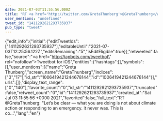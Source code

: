 ```yaml
---
date: 2021-07-03T11:55:56.000Z
title: "RT <a href='http://twitter.com/GretaThunberg'>@GretaThunberg</a>: Let’s be clear — what you are doing is not about climate action or responding to an emergency. It never was. This is co…″"
user_mentions: "undefined"
tweet_id: "1411292621293735937"
pub_type: "tweet"
---
```

{"edit_info":{"initial":{"editTweetIds":["1411292621293735937"],"editableUntil":"2021-07-03T12:25:56.122Z","editsRemaining":"5","isEditEligible":true}},"retweeted":false,"source":"<a href=\"http://tapbots.com/tweetbot\" rel=\"nofollow\">Tweetbot for iΟS</a>","entities":{"hashtags":[],"symbols":[],"user_mentions":[{"name":"Greta Thunberg","screen_name":"GretaThunberg","indices":["3","17"],"id_str":"1006419421244678144","id":"1006419421244678144"}],"urls":[]},"display_text_range":["0","140"],"favorite_count":"0","id_str":"1411292621293735937","truncated":false,"retweet_count":"0","id":"1411292621293735937","created_at":"Sat Jul 03 11:55:56 +0000 2021","favorited":false,"full_text":"RT @GretaThunberg: \"Let’s be clear — what you are doing is not about climate action or responding to an emergency. It never was. This is co…","lang":"en"}
